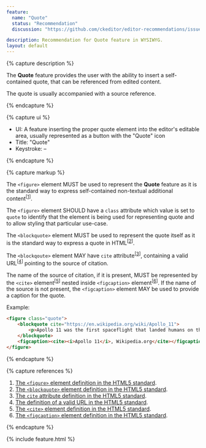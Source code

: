 ```yaml
---
feature:
  name: "Quote"
  status: "Recommendation"
  discussion: "https://github.com/ckeditor/editor-recommendations/issues/18"

description: Recommendation for Quote feature in WYSIWYG.
layout: default
---
```


{% capture description %}

The **Quote** feature provides the user with the ability to insert a self-contained quote, that can be referenced from edited content.

The quote is usually accompanied with a source reference.

{% endcapture %}

{% capture ui %}

 * UI: A feature inserting the proper quote element into the editor's editable area, usually represented as a button with the "<i class="fa fa-quote-right" title="Quote"></i><span class="sr-only">Quote</span>" icon
 * Title: "Quote"
 * Keystroke: –

{% endcapture %}

{% capture markup %}

The `<figure>` element MUST be used to represent the **Quote** feature as it is the standard way to express self-contained non-textual additional content<sup>[[1](#ref1)]</sup>.

The `<figure>` element SHOULD have a `class` attribute which value is set to `quote` to identify that the element is being used for representing quote and to allow styling that particular use-case.

The `<blockquote>` element MUST be used to represent the quote itself as it is the standard way to express a quote in HTML<sup>[[2](#ref2)]</sup>.

The `<blockqoute>` element MAY have `cite` attribute<sup>[[3](#ref3)]</sup>, containing a valid URL<sup>[[4](#ref4)]</sup> pointing to the source of citation.

The name of the source of citation, if it is present, MUST be represented by the `<cite>` element<sup>[[5](#ref5)]</sup> nested inside `<figcaption>` element<sup>[[6](#ref6)]</sup>. If the name of the source is not present, the `<figcaption>` element MAY be used to provide a caption for the quote.

Example:

```html
<figure class="quote">
	<blockquote cite="https://en.wikipedia.org/wiki/Apollo_11">
		<p>Apollo 11 was the first spaceflight that landed humans on the Moon. Americans Neil Armstrong and Buzz Aldrin landed on July 20, 1969, at 20:18 UTC (46 years ago). Armstrong became the first to step onto the lunar surface six hours later on July 21 at 02:56 UTC. Armstrong spent about two and a half hours outside the spacecraft, and together with Aldrin collected 47.5 pounds (21.5 kg) of lunar material for return to Earth. The third member of the mission, Michael Collins, piloted the command spacecraft alone in lunar orbit until Armstrong and Aldrin returned to it just under a day later for the trip back to Earth.</p>
	</blockquote>
	<figcaption><cite><i>Apollo 11</i>, Wikipedia.org</cite></figcaption>
</figure>
```

{% endcapture %}

{% capture references %}

1. <a id="ref1"></a>[The `<figure>` element definition in the HTML5 standard](http://www.w3.org/TR/html5/grouping-content.html#the-figure-element).
2. <a id="ref2"></a>[The `<blockquote>` element definition in the HTML5 standard](https://www.w3.org/TR/html5/grouping-content.html#the-blockquote-element).
3. <a id="ref3"></a>[The `cite` attribute definition in the HTML5 standard](https://www.w3.org/TR/html5/grouping-content.html#element-attrdef-blockquote-cite).
4. <a id="ref4"></a>[The definition of a valid URL in the HTML5 standard](http://www.w3.org/TR/html5/infrastructure.html#urls).
5. <a id="ref5"></a>[The `<cite>` element definition in the HTML5 standard](https://www.w3.org/TR/html5/text-level-semantics.html#the-cite-element).
6. <a id="ref6"></a>[The `<figcaption>` element definition in the HTML5 standard](http://www.w3.org/TR/html5/grouping-content.html#the-figcaption-element).

{% endcapture %}

{% include feature.html %}
